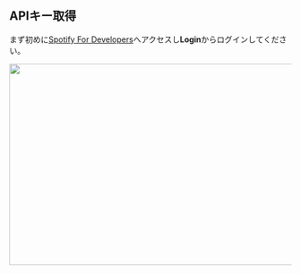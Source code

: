## APIキー取得

まず初めに[Spotify For Developers](https://developer.spotify.com/dashboard/login)へアクセスし**Login**からログインしてください。

<img height="360px" width="640px" src="wiki/rm_icon.png">
